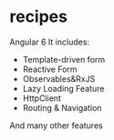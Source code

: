 # recipes
Angular 6 
It includes: 
- Template-driven form
- Reactive Form
- Observables&RxJS
- Lazy Loading Feature
- HttpClient
- Routing & Navigation

And many other features
